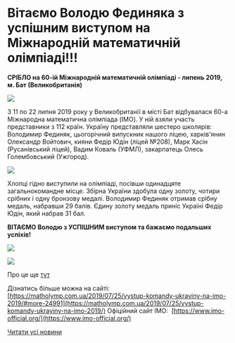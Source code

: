 # Вітаємо Володю Фединяка з успішним виступом на Міжнародній математичній олімпіаді!!!

**СРІБЛО на 60-ій Міжнародній математичній олімпіаді - липень 2019, м. Бат (Великобританія)**


![](/images/blog/вітаємо-володю-фединяка-з-успішним-виступом-на-міжнародній/фс1.jpg)


З 11 по 22 липня 2019 року у Великобританії в місті Бат відбувалася 60-а Міжнародна математична олімпіада (IMO). У ній взяли участь представники з 112 країн.
Україну представляли шестеро школярів:  Володимир Фединяк, цьогорічний випускник нашого ліцею, харків'янин Олександр Войтович, кияни Федір Юдін (ліцей №208), Марк Хасін (Русанівський ліцей), Вадим Коваль (УФМЛ), закарпатець Олесь Голембовський (Ужгород).


![](/images/blog/вітаємо-володю-фединяка-з-успішним-виступом-на-міжнародній/фс3.jpg)


Хлопці гідно виступили на олімпіаді, посівши одинадцяте загальнокомандне місце. Збірна України здобула одну золоту, чотири срібних і одну бронзову медалі. Володимир Фединяк отримав срібну медаль, набравши 29 балів. Єдину золоту медаль приніс Україні Федір Юдін, який набрав 31 бал.

**ВІТАЄМО Володю з УСПІШНИМ виступом та бажаємо подальших успіхів!**


![](/images/blog/вітаємо-володю-фединяка-з-успішним-виступом-на-міжнародній/фс2.jpg)



![](/images/blog/вітаємо-володю-фединяка-з-успішним-виступом-на-міжнародній/фс4.jpg)


Про це ще [тут](https://lv.suspilne.media/news/32112)

Дізнатись більше можна на сайті: [https://matholymp.com.ua/2019/07/25/vystup-komandy-ukrayiny-na-imo-2019/#more-24991](https://matholymp.com.ua/2019/07/25/vystup-komandy-ukrayiny-na-imo-2019/)
Офіційний сайт ІМО:  [https://www.imo-official.org/](https://www.imo-official.org/)

[Читати усі новини](/news)

